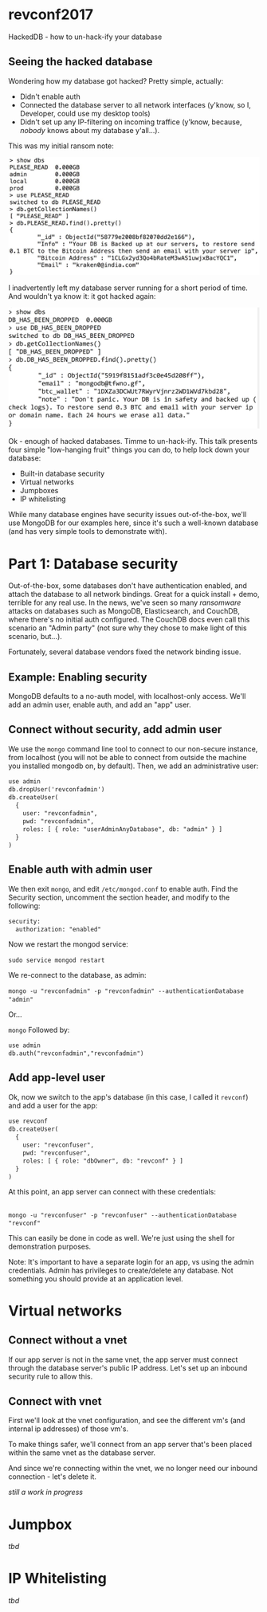 # revconf2017
HackedDB - how to un-hack-ify your database

## Seeing the hacked database

Wondering how my database got hacked? Pretty simple, actually:
 - Didn't enable auth
 - Connected the database server to all network interfaces (y'know, so I, Developer, could use my desktop tools)
 - Didn't set up any IP-filtering on incoming traffice (y'know, because, *nobody* knows about my database y'all...).

 This was my initial ransom note:

 ![ransom note](images/hackeddb.jpg)

 I inadvertently left my database server running for a short period of time. And wouldn't ya know it: it got hacked again:

 ![2nd ransom note](images/doublehack.png)

Ok - enough of hacked databases. Timme to un-hack-ify. This talk presents four simple "low-hanging fruit" things you can do, to help lock down your database:

 - Built-in database security
 - Virtual networks
 - Jumpboxes
 - IP whitelisting

While many database engines have security issues out-of-the-box, we'll use MongoDB for our examples here, since it's such a well-known database (and has very simple tools to demonstrate with).

# Part 1: Database security

Out-of-the-box, some databases don't have authentication enabled, and attach the database to all network bindings. Great for a quick install + demo, terrible for any real use. In the news, we've seen so many *ransomware* attacks on databases such as MongoDB, Elasticsearch, and CouchDB, where there's no initial auth configured. The CouchDB docs even call this scenario an "Admin party" (not sure why they chose to  make light of this scenario, but...).


Fortunately, several database vendors fixed the network binding issue.

## Example: Enabling security

MongoDB defaults to a no-auth model, with localhost-only access. We'll add an admin user, enable auth, and add an "app" user.

## Connect without security, add admin user

We use the `mongo` command line tool to connect to our non-secure instance, from localhost (you will not be able to connect from outside the machine you installed mongodb on, by default). Then, we add an administrative user:

```
use admin
db.dropUser('revconfadmin')
db.createUser(
  {
    user: "revconfadmin",
    pwd: "revconfadmin",
    roles: [ { role: "userAdminAnyDatabase", db: "admin" } ]
  }
)
```

## Enable auth with admin user

We then exit `mongo`, and edit `/etc/mongod.conf` to enable auth. Find the Security section, uncomment the section header, and modify to the following:

```
security:
  authorization: "enabled"
```

Now we restart the mongod service:

`sudo service mongod restart`

We re-connect to the database, as admin:

`mongo -u "revconfadmin" -p "revconfadmin" --authenticationDatabase "admin"`

Or...

`mongo`
Followed by:
```
use admin
db.auth("revconfadmin","revconfadmin")
```

## Add app-level user

Ok, now we switch to the app's database (in this case, I called it `revconf`) and add a user for the app:

```
use revconf
db.createUser(
  {
    user: "revconfuser",
    pwd: "revconfuser",
    roles: [ { role: "dbOwner", db: "revconf" } ]
  }
)
```

At this point, an app server can connect with these credentials:

```

mongo -u "revconfuser" -p "revconfuser" --authenticationDatabase "revconf"

```

This can easily be done in code as well. We're just using the shell for demonstration purposes.

Note: It's important to have a separate login for an app, vs using the admin credentials. Admin has privileges to create/delete any database. Not something you should provide at an application level.

# Virtual networks

## Connect without a vnet

If our app server is not in the same vnet, the app server must connect through the database server's public IP address. Let's set up an inbound security rule to allow this.

## Connect with vnet

First we'll look at the vnet configuration, and see the different vm's (and internal ip addresses) of those vm's.

To make things safer, we'll connect from an app server that's been placed within the same vnet as the database server.

And since we're connecting within the vnet, we no longer need our inbound connection - let's delete it.

*still a work in progress*

# Jumpbox

*tbd*

# IP Whitelisting

*tbd*

